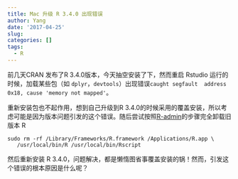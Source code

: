 ```yaml
---
title: Mac 升级 R 3.4.0 出现错误
author: Yang
date: '2017-04-25'
slug: 
categories: []
tags:
  - R
---
```


前几天CRAN 发布了R 3.4.0版本，今天抽空安装了下，然而重启 Rstudio 运行的时候，加载某些包（如 `dplyr`，`devtools`）出现错误`caught segfault  address 0x18, cause 'memory not mapped'`。<!--more-->

重新安装包也不起作用，想到自己升级到R 3.4.0的时候采用的覆盖安装，所以考虑可能是因为版本问题引发的这个错误。随后尝试按照[R-admin](https://cran.r-project.org/doc/manuals/r-release/R-admin.html#Uninstalling-under-macOS)的步骤完全卸载旧版本 R

```
sudo rm -rf /Library/Frameworks/R.framework /Applications/R.app \
   /usr/local/bin/R /usr/local/bin/Rscript
```

然后重新安装 R 3.4.0，问题解决，都是懒惰图省事覆盖安装的锅！然而，引发这个错误的根本原因是什么呢？


